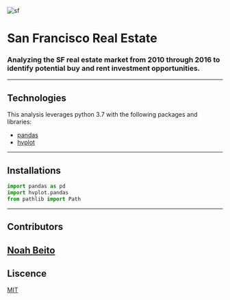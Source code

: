 ![sf](https://wallpaperboat.com/wp-content/uploads/2019/11/bay-area-05.jpg)
# San Francisco Real Estate
### Analyzing the SF real estate market from 2010 through 2016 to identify potential buy and rent investment opportunities.
---
## Technologies
This analysis leverages python 3.7 with the following packages and libraries:
* [pandas](https://github.com/pandas-dev/pandas)
* [hvplot](https://github.com/holoviz/hvplot)
---
## Installations
```python
import pandas as pd
import hvplot.pandas
from pathlib import Path
```
---
## Contributors
[Noah Beito](https://www.linkedin.com/in/noah-beito/)
---
## Liscence
[MIT](https://github.com/git/git-scm.com/blob/main/MIT-LICENSE.txt)
